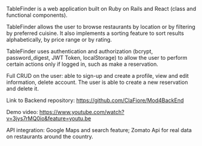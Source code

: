 TableFinder is a web application built on Ruby on Rails and React (class and functional components).

TableFinder allows the user to browse restaurants by location or by filtering by preferred cuisine. It also implements a sorting feature to sort results alphabetically, by price range or by rating.

TableFinder uses authentication and authorization (bcrypt, password_digest, JWT Token, localStorage) to allow the user to perform certain actions only if logged in, such as make a reservation.

Full CRUD on the user: able to sign-up and create a profile, view and edit information, delete account.
The user is able to create a new reservation and delete it.

Link to Backend repository: https://github.com/ClaFiore/Mod4BackEnd

Demo video: https://www.youtube.com/watch?v=3jys7rMQ0io&feature=youtu.be

API integration: Google Maps and search feature; Zomato Api for real data on restaurants around the country.
